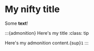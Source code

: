 # My nifty title

Some **text**!

:::{admonition} Here's my title
:class: tip

Here's my admonition content.{sup}`1`
:::
